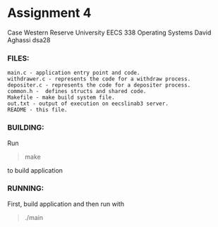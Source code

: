 # Assignment 4

Case Western Reserve University
EECS 338 Operating Systems
David Aghassi
dsa28

### FILES:
```
main.c - application entry point and code.
withdrawer.c - represents the code for a withdraw process.
depositer.c - represents the code for a depositer process.
common.h -  defines structs and shared code.
Makefile - make build system file.
out.txt - output of execution on eecslinab3 server.
README - this file.
```

### BUILDING:
Run
> make

to build application

### RUNNING:
First, build application and then run with
> ./main